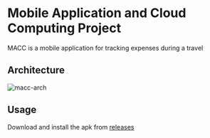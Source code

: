 # Mobile Application and Cloud Computing Project

MACC is a mobile application for tracking expenses during a travel

## Architecture
![macc-arch](https://github.com/user-attachments/assets/21ff1d62-f0df-4902-a6ba-dbec258c7bfd)

## Usage
Download and install the apk from [releases](https://github.com/Appolloni21/MACC-Project/releases)
